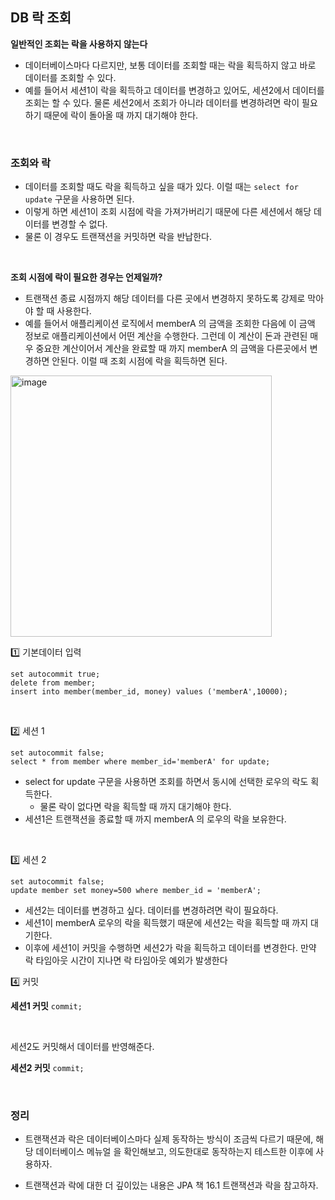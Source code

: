 ## DB 락 조회

**일반적인 조회는 락을 사용하지 않는다**

- 데이터베이스마다 다르지만, 보통 데이터를 조회할 때는 락을 획득하지 않고 바로 데이터를 조회할 수 있다. 
- 예를 들어서 세션1이 락을 획득하고 데이터를 변경하고 있어도, 세션2에서 데이터를 조회는 할 수 있다. 물론 세션2에서 조회가 아니라 데이터를 변경하려면 락이 필요하기 때문에 락이 돌아올 때 까지 대기해야 한다.

<BR>

### 조회와 락

- 데이터를 조회할 때도 락을 획득하고 싶을 때가 있다. 이럴 때는 `select for update` 구문을 사용하면 된다.
- 이렇게 하면 세션1이 조회 시점에 락을 가져가버리기 때문에 다른 세션에서 해당 데이터를 변경할 수 없다.
- 물론 이 경우도 트랜잭션을 커밋하면 락을 반납한다.


<BR>

**조회 시점에 락이 필요한 경우는 언제일까?**
- 트랜잭션 종료 시점까지 해당 데이터를 다른 곳에서 변경하지 못하도록 강제로 막아야 할 때 사용한다.
- 예를 들어서 애플리케이션 로직에서 memberA 의 금액을 조회한 다음에 이 금액 정보로 애플리케이션에서 어떤 계산을 수행한다. 그런데 이 계산이 돈과 관련된 매우 중요한 계산이어서 계산을 완료할 때 까지 memberA 의 금액을 다른곳에서 변경하면 안된다. 이럴 때 조회 시점에 락을 획득하면 된다.


<img width="418" alt="image" src="https://github.com/zeunxx/Inflearn-Spring-RoadMap/assets/81572478/24dc3006-e499-44da-a429-681d80c11b8e">


<BR>


1️⃣ 기본데이터 입력

```
set autocommit true;
delete from member;
insert into member(member_id, money) values ('memberA',10000);
```


<BR>

2️⃣ 세션 1

```
set autocommit false;
select * from member where member_id='memberA' for update;
```

- select for update 구문을 사용하면 조회를 하면서 동시에 선택한 로우의 락도 획득한다.
    - 물론 락이 없다면 락을 획득할 때 까지 대기해야 한다.
- 세션1은 트랜잭션을 종료할 때 까지 memberA 의 로우의 락을 보유한다.


<BR>

3️⃣ 세션 2

```
set autocommit false;
update member set money=500 where member_id = 'memberA';
```

- 세션2는 데이터를 변경하고 싶다. 데이터를 변경하려면 락이 필요하다.
- 세션1이 memberA 로우의 락을 획득했기 때문에 세션2는 락을 획득할 때 까지 대기한다.
- 이후에 세션1이 커밋을 수행하면 세션2가 락을 획득하고 데이터를 변경한다. 만약 락 타임아웃 시간이 지나면 락 타임아웃 예외가 발생한다


4️⃣ 커밋

**세션1 커밋**
`commit;`

<BR>

세션2도 커밋해서 데이터를 반영해준다.

**세션2 커밋**
`commit;`


<BR>

### **정리**
- 트랜잭션과 락은 데이터베이스마다 실제 동작하는 방식이 조금씩 다르기 때문에, 해당 데이터베이스 메뉴얼 을 확인해보고, 의도한대로 동작하는지 테스트한 이후에 사용하자.

- 트랜잭션과 락에 대한 더 깊이있는 내용은 JPA 책 16.1 트랜잭션과 락을 참고하자.